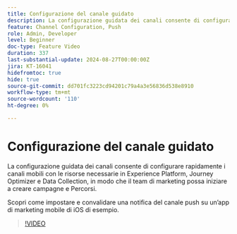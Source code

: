 ```yaml
---
title: Configurazione del canale guidato
description: La configurazione guidata dei canali consente di configurare rapidamente i canali mobili con le risorse necessarie in Experience Platform, Journey Optimizer e Data Collection, in modo che il team di marketing possa iniziare a creare campagne e Percorsi. Scopri come impostare e convalidare una notifica del canale push su un’app di marketing mobile di iOS di esempio.
feature: Channel Configuration, Push
role: Admin, Developer
level: Beginner
doc-type: Feature Video
duration: 337
last-substantial-update: 2024-08-27T00:00:00Z
jira: KT-16041
hidefromtoc: true
hide: true
source-git-commit: dd701fc3223cd94201c79a4a3e56836d538e8910
workflow-type: tm+mt
source-wordcount: '110'
ht-degree: 0%

---
```



# Configurazione del canale guidato

La configurazione guidata dei canali consente di configurare rapidamente i canali mobili con le risorse necessarie in Experience Platform, Journey Optimizer e Data Collection, in modo che il team di marketing possa iniziare a creare campagne e Percorsi.

Scopri come impostare e convalidare una notifica del canale push su un’app di marketing mobile di iOS di esempio.

>[!VIDEO](https://video.tv.adobe.com/v/3433053/?learn=on)
